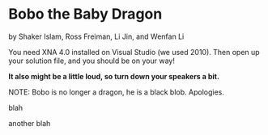 Bobo the Baby Dragon
====================
by Shaker Islam, Ross Freiman, Li Jin, and Wenfan Li


You need XNA 4.0 installed on Visual Studio (we used 2010). Then open up your solution file, and you should be on your way!

__It also might be a little loud, so turn down your speakers a bit.__

NOTE: Bobo is no longer a dragon, he is a black blob. Apologies.

blah

another blah
